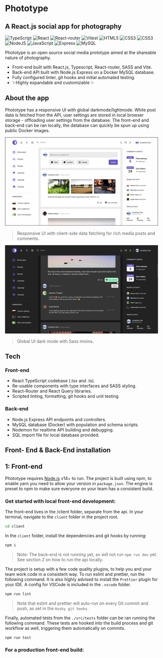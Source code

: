 # Phototype

## A React.js social app for photography

![TypeScript](https://img.shields.io/badge/TypeScript-007ACC?style=for-the-badge&logo=typescript&logoColor=white) ![React](https://img.shields.io/badge/React-20232A?style=for-the-badge&logo=react&logoColor=61DAFB) ![React-router](https://img.shields.io/badge/React_Router-CA4245?style=for-the-badge&logo=react-router&logoColor=white) ![Vitest](https://img.shields.io/badge/testing%20library-323330?style=for-the-badge&logo=testing-library&logoColor=red) ![HTML5](https://img.shields.io/badge/HTML5-E34F26?style=for-the-badge&logo=html5&logoColor=white) ![CSS3](https://img.shields.io/badge/CSS3-1572B6?style=for-the-badge&logo=css3&logoColor=white)
![CSS3](https://img.shields.io/badge/Sass-CC6699?style=for-the-badge&logo=sass&logoColor=white) ![NodeJS](https://img.shields.io/badge/Node.js-43853D?style=for-the-badge&logo=node.js&logoColor=white) ![JavaScript](https://img.shields.io/badge/JavaScript-F7DF1E?style=for-the-badge&logo=javascript&logoColor=black) ![Express](https://img.shields.io/badge/Express.js-404D59?style=for-the-badge) ![MySQL](https://img.shields.io/badge/MySQL-00000F?style=for-the-badge&logo=mysql&logoColor=whit)

Phototype is an open source social media prototype aimed at the shareable nature of photography.

- Front-end built with React.js, Typescript, React-router, SASS and Vite.
- Back-end API built with Node.js Express on a Docker MySQL database.
- Fully configured linter, git hooks and initial automated testing.
- ✨Highly expandable and customizable ✨

## About the app

Phototype has a responsive UI with global darkmode/lightmode. While post data is fetched from the API, user settings are stored in local browser storage - offloading user settings from the database. The front-end and back-end can be ran locally, the database can quickly be spun up using public Docker images.

![Preview: Light mode](/client/public/preview-light.jpg?raw=true)

> Responsive UI with client-side data fetching for rich media posts and comments.

![Preview: Dark mode](/client/public/preview-dark.jpg?raw=true)

> Global UI dark mode with Sass mixins.

## Tech

### Front-end

- React TypeScript codebase (.tsx and .ts).
- Re-usable components with type interfaces and SASS styling.
- React-Router and React Query libraries.
- Scripted linting, formatting, git hooks and unit testing

### Back-end

- Node.js Express API endpoints and controllers.
- MySQL database (Docker) with population and schema scripts.
- Nodemon for realtime API building and debugging.
- SQL import file for local database provided.

## Front- End & Back-End installation

## 1: Front-end

Phototype requires [Node.js](https://nodejs.org/) v14+ to run. The project is built using npm, to enable yarn you need to allow your version in `package.json`. The engine is preset to npm to make sure everyone on your team has a consistent build.

### Get started with local front-end development:

The front-end lives in the /client folder, separate from the api. In your terminal, navigate to the `client` folder in the project root.

```sh
cd client
```

In the `client` folder, install the dependencies and git hooks by running:

```sh
npm i
```

> Note: The back-end is not running yet, so will not run `npm run dev` yet. See section 2 on how to run the api locally.

The project is setup with a few code quality plugins, to help you and your team work code in a consistent way. To run eslint and prettier, run the following command. It is also highly advised to install the `Prettier` plugin for your IDE. A config for VSCode is included in the `.vscode` folder.

```sh
npm run lint
```

> Note that eslint and prettier will auto-run on every Git commit and push, as set in the `Husky git hooks`.

Finally, automated tests from the `./src/tests` folder can be ran running the following command. These tests are hooked into the build process and git workflow as well, triggering them automatically on commits.

```sh
npm run test
```

### For a production front-end build:
